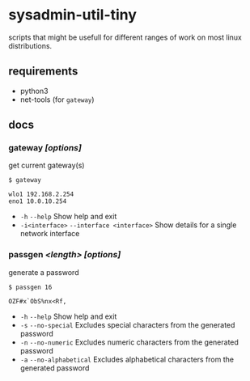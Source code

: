# sysadmin-util-tiny
scripts that might be usefull for different ranges of work on most linux distributions.
## requirements
- python3
- net-tools (for `gateway`)

## docs
### gateway _\[options\]_
get current gateway(s)

`$ gateway`

```
wlo1 192.168.2.254
eno1 10.0.10.254
```
- `-h` `--help` Show help and exit
- `-i<interface>` `--interface <interface>` Show details for a single network interface

### passgen _\<length\> \[options\]_
generate a password

`$ passgen 16`
```
OZF#x`ObS%nx<Rf,
```
- `-h` `--help` Show help and exit
- `-s` `--no-special` Excludes special characters from the generated password
- `-n` `--no-numeric` Excludes numeric characters from the generated password
- `-a` `--no-alphabetical` Excludes alphabetical characters from the generated password
